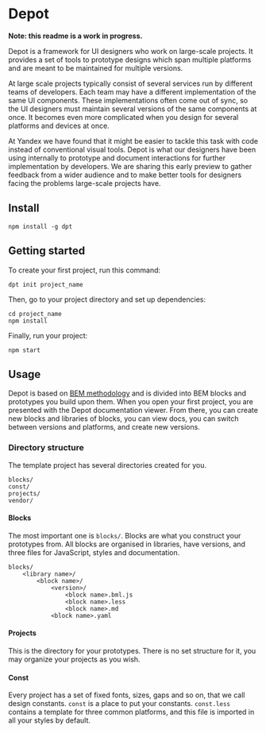 # Depot

**Note: this readme is a work in progress.**

Depot is a framework for UI designers who work on large-scale projects. It provides a set of tools to prototype designs which span multiple platforms and are meant to be maintained for multiple versions.

At large scale projects typically consist of several services run by different teams of developers. Each team may have a different implementation of the same UI components. These implementations often come out of sync, so the UI designers must maintain several versions of the same components at once. It becomes even more complicated when you design for several platforms and devices at once.

At Yandex we have found that it might be easier to tackle this task with code instead of conventional visual tools. Depot is what our designers have been using internally to prototype and document interactions for further implementation by developers. We are sharing this early preview to gather feedback from a wider audience and to make better tools for designers facing the problems large-scale projects have.


## Install

```
npm install -g dpt
```

## Getting started

To create your first project, run this command:

```
dpt init project_name
```

Then, go to your project directory and set up dependencies:

```
cd project_name
npm install
```

Finally, run your project:

```
npm start
```

## Usage

Depot is based on [BEM methodology](https://en.bem.info/methodology/) and is divided into BEM blocks and prototypes you build upon them. When you open your first project, you are presented with the Depot documentation viewer.  From there, you can create new blocks and libraries of blocks, you can view docs, you can switch between versions and platforms, and create new versions.

### Directory structure

The template project has several directories created for you.

```
blocks/
const/
projects/
vendor/
```

#### Blocks

The most important one is `blocks/`. Blocks are what you construct your prototypes from. All blocks are organised in libraries, have versions, and three files for JavaScript, styles and documentation.

```
blocks/
    <library name>/
        <block name>/
            <version>/
                <block name>.bml.js
                <block name>.less
                <block name>.md
            <block name>.yaml
```

#### Projects

This is the directory for your prototypes. There is no set structure for it, you may organize your projects as you wish.

#### Const

Every project has a set of fixed fonts, sizes, gaps and so on, that we call design constants. `const` is a place to put your constants. `const.less` contains a template for three common platforms, and this file is imported in all your styles by default.
